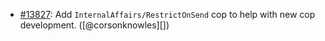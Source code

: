 * [#13827](https://github.com/rubocop/rubocop/issues/13827): Add `InternalAffairs/RestrictOnSend` cop to help with new cop development. ([@corsonknowles][])
